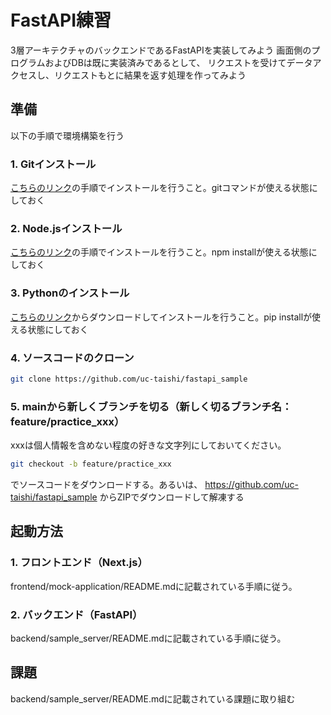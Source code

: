 # FastAPI練習

3層アーキテクチャのバックエンドであるFastAPIを実装してみよう
画面側のプログラムおよびDBは既に実装済みであるとして、
リクエストを受けてデータアクセスし、リクエストもとに結果を返す処理を作ってみよう

## 準備

以下の手順で環境構築を行う

### 1. Gitインストール

[こちらのリンク](https://www.sejuku.net/blog/73444)の手順でインストールを行うこと。gitコマンドが使える状態にしておく

### 2. Node.jsインストール

[こちらのリンク](https://zenn.dev/kuuki/articles/windows-nodejs-install)の手順でインストールを行うこと。npm installが使える状態にしておく

### 3. Pythonのインストール

[こちらのリンク](https://www.python.org/downloads/)からダウンロードしてインストールを行うこと。pip installが使える状態にしておく

### 4. ソースコードのクローン

```bash
git clone https://github.com/uc-taishi/fastapi_sample
```

### 5. mainから新しくブランチを切る（新しく切るブランチ名：feature/practice_xxx）

xxxは個人情報を含めない程度の好きな文字列にしておいてください。

```bash
git checkout -b feature/practice_xxx
```

でソースコードをダウンロードする。あるいは、
https://github.com/uc-taishi/fastapi_sample
からZIPでダウンロードして解凍する

## 起動方法

### 1. フロントエンド（Next.js）

frontend/mock-application/README.mdに記載されている手順に従う。

### 2. バックエンド（FastAPI）

backend/sample_server/README.mdに記載されている手順に従う。

## 課題

backend/sample_server/README.mdに記載されている課題に取り組む
